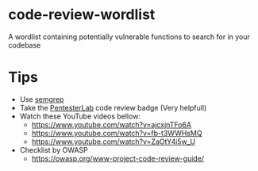 # code-review-wordlist
A wordlist containing potentially vulnerable functions to search for in your codebase

# Tips
- Use [semgrep](https://github.com/returntocorp/semgrep)
- Take the [PentesterLab](https://pentesterlab.com/exercises/codereview/course) code review badge (Very helpfull)
- Watch these YouTube videos bellow:
  - https://www.youtube.com/watch?v=ajcxjnTFo6A
  - https://www.youtube.com/watch?v=fb-t3WWHsMQ
  - https://www.youtube.com/watch?v=ZaOtY4i5w_U
- Checklist by OWASP
  - https://owasp.org/www-project-code-review-guide/
